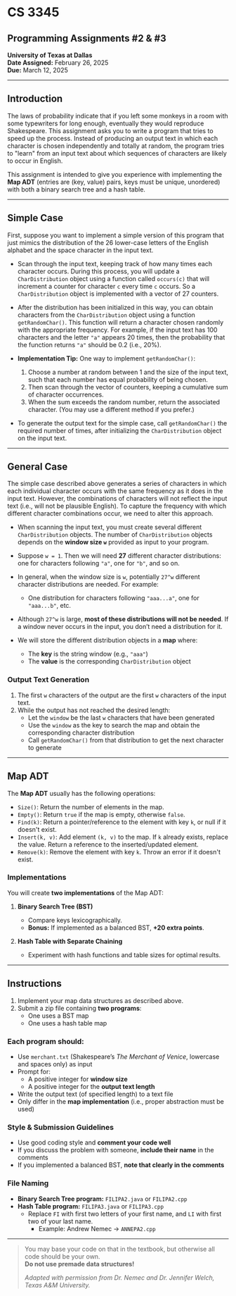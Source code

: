 # CS 3345  
## Programming Assignments #2 & #3  
**University of Texas at Dallas**  
**Date Assigned:** February 26, 2025  
**Due:** March 12, 2025  

---

## Introduction

The laws of probability indicate that if you left some monkeys in a room with some typewriters for long enough, eventually they would reproduce Shakespeare. This assignment asks you to write a program that tries to speed up the process. Instead of producing an output text in which each character is chosen independently and totally at random, the program tries to "learn" from an input text about which sequences of characters are likely to occur in English.

This assignment is intended to give you experience with implementing the **Map ADT** (entries are (key, value) pairs, keys must be unique, unordered) with both a binary search tree and a hash table.

---

## Simple Case

First, suppose you want to implement a simple version of this program that just mimics the distribution of the 26 lower-case letters of the English alphabet and the space character in the input text.

- Scan through the input text, keeping track of how many times each character occurs. During this process, you will update a `CharDistribution` object using a function called `occurs(c)` that will increment a counter for character `c` every time `c` occurs. So a `CharDistribution` object is implemented with a vector of 27 counters.

- After the distribution has been initialized in this way, you can obtain characters from the `CharDistribution` object using a function `getRandomChar()`. This function will return a character chosen randomly with the appropriate frequency. For example, if the input text has 100 characters and the letter `"a"` appears 20 times, then the probability that the function returns `"a"` should be 0.2 (i.e., 20%).

- **Implementation Tip:** One way to implement `getRandomChar()`:
  1. Choose a number at random between 1 and the size of the input text, such that each number has equal probability of being chosen.
  2. Then scan through the vector of counters, keeping a cumulative sum of character occurrences.
  3. When the sum exceeds the random number, return the associated character. (You may use a different method if you prefer.)

- To generate the output text for the simple case, call `getRandomChar()` the required number of times, after initializing the `CharDistribution` object on the input text.

---

## General Case

The simple case described above generates a series of characters in which each individual character occurs with the same frequency as it does in the input text. However, the combinations of characters will not reflect the input text (i.e., will not be plausible English). To capture the frequency with which different character combinations occur, we need to alter this approach.

- When scanning the input text, you must create several different `CharDistribution` objects. The number of `CharDistribution` objects depends on the **window size `w`** provided as input to your program.

- Suppose `w = 1`. Then we will need **27** different character distributions: one for characters following `"a"`, one for `"b"`, and so on.

- In general, when the window size is `w`, potentially `27^w` different character distributions are needed. For example:
  - One distribution for characters following `"aaa...a"`, one for `"aaa...b"`, etc.

- Although `27^w` is large, **most of these distributions will not be needed**. If a window never occurs in the input, you don’t need a distribution for it.

- We will store the different distribution objects in a **map** where:
  - The **key** is the string window (e.g., `"aaa"`)
  - The **value** is the corresponding `CharDistribution` object

### Output Text Generation

1. The first `w` characters of the output are the first `w` characters of the input text.  
2. While the output has not reached the desired length:  
    - Let the `window` be the last `w` characters that have been generated  
    - Use the `window` as the key to search the map and obtain the corresponding character distribution  
    - Call `getRandomChar()` from that distribution to get the next character to generate  

---

## Map ADT

The **Map ADT** usually has the following operations:

- `Size()`: Return the number of elements in the map.  
- `Empty()`: Return `true` if the map is empty, otherwise `false`.  
- `Find(k)`: Return a pointer/reference to the element with key `k`, or null if it doesn't exist.  
- `Insert(k, v)`: Add element `(k, v)` to the map. If `k` already exists, replace the value. Return a reference to the inserted/updated element.  
- `Remove(k)`: Remove the element with key `k`. Throw an error if it doesn't exist.  

### Implementations

You will create **two implementations** of the Map ADT:

1. **Binary Search Tree (BST)**
   - Compare keys lexicographically.
   - **Bonus:** If implemented as a balanced BST, **+20 extra points**.

2. **Hash Table with Separate Chaining**
   - Experiment with hash functions and table sizes for optimal results.

---

## Instructions

1. Implement your map data structures as described above.
2. Submit a zip file containing **two programs**:
    - One uses a BST map
    - One uses a hash table map

### Each program should:

- Use `merchant.txt` (Shakespeare’s *The Merchant of Venice*, lowercase and spaces only) as input
- Prompt for:
  - A positive integer for **window size**
  - A positive integer for the **output text length**
- Write the output text (of specified length) to a text file
- Only differ in the **map implementation** (i.e., proper abstraction must be used)

### Style & Submission Guidelines

- Use good coding style and **comment your code well**
- If you discuss the problem with someone, **include their name** in the comments
- If you implemented a balanced BST, **note that clearly in the comments**

### File Naming

- **Binary Search Tree program:** `FILIPA2.java` or `FILIPA2.cpp`  
- **Hash Table program:** `FILIPA3.java` or `FILIPA3.cpp`  
  - Replace `FI` with first two letters of your first name, and `LI` with first two of your last name.  
    - Example: Andrew Nemec → `ANNEPA2.cpp`

---

> You may base your code on that in the textbook, but otherwise all code should be your own.  
> **Do not use premade data structures!**  
>  
> *Adapted with permission from Dr. Nemec and Dr. Jennifer Welch, Texas A&M University.*
